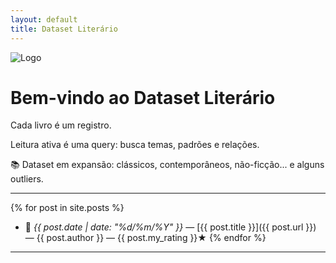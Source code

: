 ```yaml
---
layout: default
title: Dataset Literário
---
```


<img src="{{ '/assets/images/logo.png' | relative_url }}"  alt="Logo" style="max-width: 200px;"/>

# Bem-vindo ao Dataset Literário

Cada livro é um registro.

Leitura ativa é uma query: busca temas, padrões e relações.

📚 Dataset em expansão: clássicos, contemporâneos, não-ficção... e alguns outliers.

---

{% for post in site.posts %}
- 📖 _{{ post.date | date: "%d/%m/%Y" }}_ — [{{ post.title }}]({{ post.url }}) — {{ post.author }} — {{ post.my_rating }}★
{% endfor %}

---

<!--
<strong>Filtrar por tags:</strong>
{% assign tag_list = site.posts | map: "tags" | join: "," | split: "," | uniq | sort_natural %}
{% for tag in tag_list %}
  <a href="/tags/{{ tag | slugify }}">{{ tag }}</a>
{% endfor %}
-->